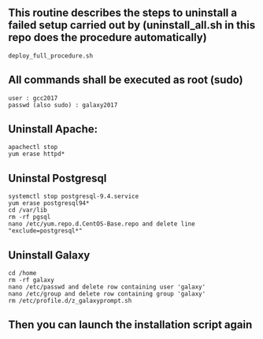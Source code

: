 
## This routine describes the steps to uninstall a failed setup carried out by (uninstall_all.sh in this repo does the procedure automatically)

    deploy_full_procedure.sh

## All commands shall be executed as root (sudo)

    user : gcc2017
    passwd (also sudo) : galaxy2017

## Uninstall Apache: 

    apachectl stop
    yum erase httpd*

## Uninstal Postgresql 

    systemctl stop postgresql-9.4.service
    yum erase postgresql94*
    cd /var/lib
    rm -rf pgsql
    nano /etc/yum.repo.d.CentOS-Base.repo and delete line "exclude=postgresql*"

## Uninstall Galaxy

    cd /home
    rm -rf galaxy
    nano /etc/passwd and delete row containing user 'galaxy'
    nano /etc/group and delete row containing group 'galaxy'
    rm /etc/profile.d/z_galaxyprompt.sh

## Then you can launch the installation script again
